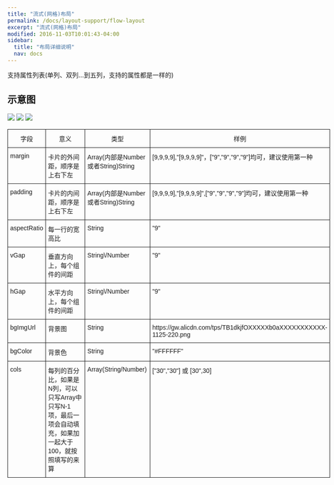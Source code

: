 ```yaml
---
title: "流式(网格)布局"
permalink: /docs/layout-support/flow-layout
excerpt: "流式(网格)布局"
modified: 2016-11-03T10:01:43-04:00
sidebar:
  title: "布局详细说明"
  nav: docs
---
```


支持属性列表\(单列、双列...到五列，支持的属性都是一样的\)

## 示意图

![](https://gw.alicdn.com/tfs/TB1DE0xQXXXXXatXpXXXXXXXXXX-520-401.png)
![](https://gw.alicdn.com/tfs/TB1gDkPPVXXXXbiaFXXXXXXXXXX-598-399.png)
![](https://gw.alicdn.com/tfs/TB1keXpQXXXXXXCXFXXXXXXXXXX-468-400.png)


<style type="text/css">
.tg  {border-collapse:collapse;border-spacing:0;}
.tg td{font-family:Arial, sans-serif;font-size:14px;padding:10px 5px;border-style:solid;border-width:1px;overflow:hidden;word-break:normal;}
.tg th{font-family:Arial, sans-serif;font-size:14px;font-weight:normal;padding:10px 5px;border-style:solid;border-width:1px;overflow:hidden;word-break:normal;}
.tg .tg-yw4l{vertical-align:top}
</style>
<table class="tg" style="undefined;table-layout: fixed; width: 723px">
<colgroup>
<col style="width: 85px">
<col style="width: 282px">
<col style="width: 154px">
<col style="width: 202px">
</colgroup>
  <tr>
    <th class="tg-yw4l">字段</th>
    <th class="tg-yw4l">意义</th>
    <th class="tg-yw4l">类型</th>
    <th class="tg-yw4l">样例</th>
  </tr>
  <tr>
    <td class="tg-yw4l">margin</td>
    <td class="tg-yw4l">卡片的外间距，顺序是上右下左</td>
    <td class="tg-yw4l">Array(内部是Number或者String)String</td>
    <td class="tg-yw4l">[9,9,9,9],"[9,9,9,9]"，["9","9","9","9"]均可，建议使用第一种</td>
  </tr>
  <tr>
    <td class="tg-yw4l">padding</td>
    <td class="tg-yw4l">卡片的内间距，顺序是上右下左</td>
    <td class="tg-yw4l">Array(内部是Number或者String)String</td>
    <td class="tg-yw4l">[9,9,9,9],"[9,9,9,9]",["9","9","9","9"]均可，建议使用第一种</td>
  </tr>
  <tr>
    <td class="tg-yw4l">aspectRatio</td>
    <td class="tg-yw4l">每一行的宽高比</td>
    <td class="tg-yw4l">String</td>
    <td class="tg-yw4l">"9"</td>
  </tr>
  <tr>
    <td class="tg-yw4l">vGap</td>
    <td class="tg-yw4l">垂直方向上，每个组件的间距</td>
    <td class="tg-yw4l">String\/Number</td>
    <td class="tg-yw4l">"9"</td>
  </tr>
  <tr>
    <td class="tg-yw4l">hGap</td>
    <td class="tg-yw4l">水平方向上，每个组件的间距</td>
    <td class="tg-yw4l">String\/Number</td>
    <td class="tg-yw4l">"9"</td>
  </tr>
  <tr>
    <td class="tg-yw4l">bgImgUrl</td>
    <td class="tg-yw4l">背景图</td>
    <td class="tg-yw4l">String</td>
    <td class="tg-yw4l">https://gw.alicdn.com/tps/TB1dkjfOXXXXXb0aXXXXXXXXXXX-1125-220.png</td>
  </tr>
  <tr>
    <td class="tg-yw4l">bgColor</td>
    <td class="tg-yw4l">背景色</td>
    <td class="tg-yw4l">String</td>
    <td class="tg-yw4l">"#FFFFFF"</td>
  </tr>
  <tr>
    <td class="tg-yw4l">cols</td>
    <td class="tg-yw4l">每列的百分比，如果是N列，可以只写Array中只写N-1项，最后一项会自动填充，如果加一起大于100，就按照填写的来算</td>
    <td class="tg-yw4l">Array(String/Number)</td>
    <td class="tg-yw4l">["30","30"] 或  [30",30]</td>
  </tr>
</table>